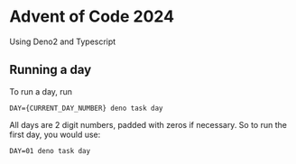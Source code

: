 # Advent of Code 2024

Using Deno2 and Typescript

## Running a day

To run a day, run

`DAY={CURRENT_DAY_NUMBER} deno task day`

All days are 2 digit numbers, padded with zeros if necessary. So to run the first day, you would use:

`DAY=01 deno task day`